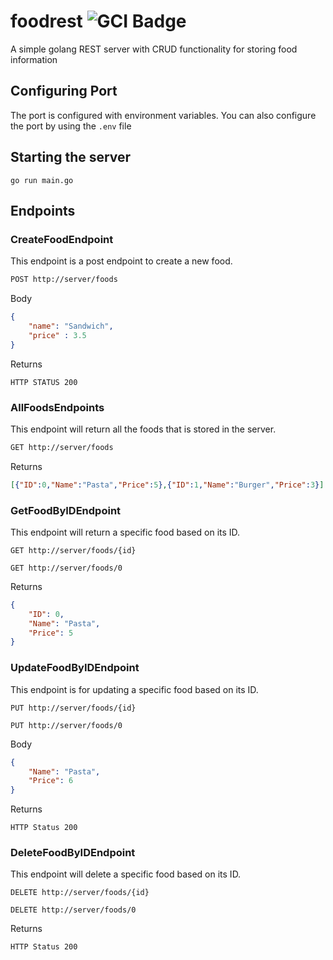 # foodrest ![GCI Badge](https://img.shields.io/badge/Google%20Code%20In-JBoss%20Community-red?style=flatr&labelColor=fdb900&link=https://codein.withgoogle.com/organizations/jboss-community/)

A simple golang REST server with CRUD functionality for storing food information

## Configuring Port
The port is configured with environment variables. You can also configure the port by using the ```.env``` file

## Starting the server
```
go run main.go
```

## Endpoints
### CreateFoodEndpoint
This endpoint is a post endpoint to create a new food.

```bash
POST http://server/foods
```

Body

```json
{
    "name": "Sandwich",
    "price" : 3.5
}
```
Returns
```
HTTP STATUS 200
```

### AllFoodsEndpoints
This endpoint will return all the foods that is stored in the server.

```bash
GET http://server/foods
```

Returns
```json
[{"ID":0,"Name":"Pasta","Price":5},{"ID":1,"Name":"Burger","Price":3}]
```

### GetFoodByIDEndpoint
This endpoint will return a specific food based on its ID.
```
GET http://server/foods/{id}
```

```
GET http://server/foods/0
```


Returns
```json
{
    "ID": 0,
    "Name": "Pasta",
    "Price": 5
}
```

### UpdateFoodByIDEndpoint
This endpoint is for updating a specific food based on its ID.

```
PUT http://server/foods/{id}
```

```
PUT http://server/foods/0
```

Body
```json
{
    "Name": "Pasta",
    "Price": 6
}
```
Returns
```
HTTP Status 200
```

### DeleteFoodByIDEndpoint
This endpoint will delete a specific food based on its ID.

```
DELETE http://server/foods/{id}
```

```
DELETE http://server/foods/0
```
Returns
```
HTTP Status 200
```